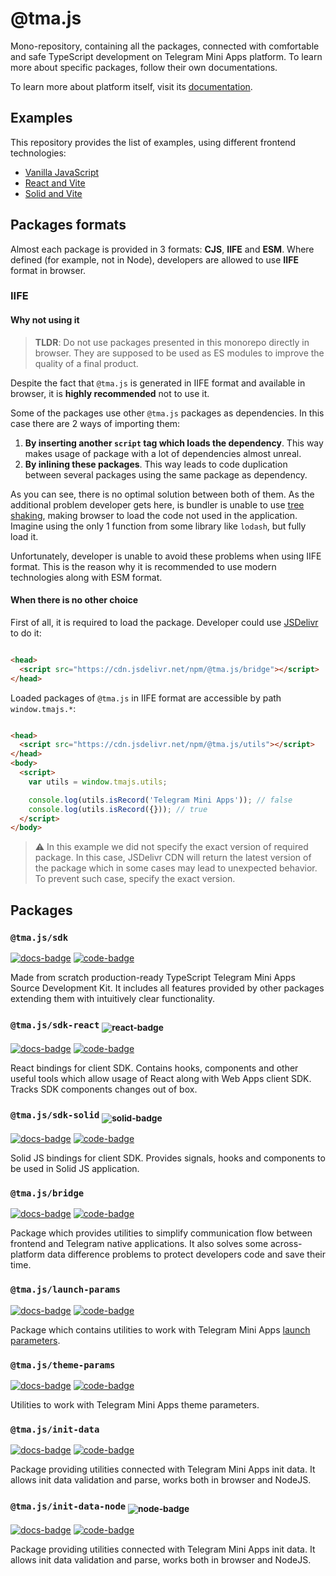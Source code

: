[code-badge]: https://img.shields.io/badge/source-black?logo=github

[docs-badge]: https://img.shields.io/badge/documentation-blue?logo=gitbook&logoColor=white

[react-badge]: https://img.shields.io/badge/React-244654?logo=react&logoColor=61DAFB

[solid-badge]: https://img.shields.io/badge/Solid-203A59?logo=solid&logoColor=38659F

[node-badge]: https://img.shields.io/badge/Node-1f491f?logo=node.js&logoColor=339933

# @tma.js

Mono-repository, containing all the packages, connected with comfortable and safe TypeScript
development on Telegram Mini Apps platform. To learn more about specific packages, follow
their own documentations.

To learn more about platform itself, visit its [documentation](https://docs.telegram-mini-apps.com).

## Examples

This repository provides the list of examples, using different frontend technologies:

- [Vanilla JavaScript](https://github.com/Telegram-Mini-Apps/tma.js/tree/master/apps/vanilla-js-example)
- [React and Vite](https://github.com/Telegram-Mini-Apps/tma.js/tree/master/apps/react-sdk-example)
- [Solid and Vite](https://github.com/Telegram-Mini-Apps/tma.js/tree/master/apps/solid-sdk-example)

## Packages formats

Almost each package is provided in 3 formats: **CJS**, **IIFE** and **ESM**.
Where defined (for example, not in Node), developers are allowed to use **IIFE**
format in browser.

### IIFE

#### Why not using it

> **TLDR**: Do not use packages presented in this monorepo directly in browser. They are supposed to
> be used as ES modules to improve the quality of a final product.

Despite the fact that `@tma.js` is generated in IIFE format and available in browser, it is **highly
recommended** not to use it.

Some of the packages use other `@tma.js` packages as dependencies. In this case there are 2
ways of importing them:

1. **By inserting another `script` tag which loads the dependency**.
   This way makes usage of package with a lot of dependencies almost unreal.
2. **By inlining these packages**.
   This way leads to code duplication between several packages using the same package as dependency.

As you can see, there is no optimal solution between both of them. As the additional problem
developer gets here, is bundler is unable to
use [tree shaking](https://stackoverflow.com/questions/45884414/what-is-tree-shaking-and-why-would-i-need-it),
making browser to load the code not used in the application. Imagine using the only 1 function from
some library like `lodash`, but fully load it.

Unfortunately, developer is unable to avoid these problems when using IIFE format. This is the
reason why it is recommended to use modern technologies along with ESM format.

#### When there is no other choice

First of all, it is required to load the package. Developer could
use [JSDelivr](https://www.jsdelivr.com/) to do it:

```html

<head>
  <script src="https://cdn.jsdelivr.net/npm/@tma.js/bridge"></script>
</head>
```

Loaded packages of `@tma.js` in IIFE format are accessible by path `window.tmajs.*`:

```html

<head>
  <script src="https://cdn.jsdelivr.net/npm/@tma.js/utils"></script>
</head>
<body>
  <script>
    var utils = window.tmajs.utils;

    console.log(utils.isRecord('Telegram Mini Apps')); // false
    console.log(utils.isRecord({})); // true
  </script>
</body>
```

> ⚠️ In this example we did not specify the exact version of required package. In this case,
> JSDelivr CDN will return the latest version of the package which in some cases may lead to 
> unexpected behavior. To prevent such case, specify the exact version.

## Packages

### `@tma.js/sdk`

[sdk-code]: packages/sdk

[sdk-docs]: https://docs.telegram-mini-apps.com/docs/libraries/tma-js-sdk

[![docs-badge]][sdk-docs]
[![code-badge]][sdk-code]

Made from scratch production-ready TypeScript Telegram Mini Apps Source Development Kit. It includes
all features provided by other packages extending them with intuitively clear functionality.

### `@tma.js/sdk-react` <sub>![react-badge]</sub>

[sdk-react-code]: packages/sdk-react

[sdk-react-docs]: https://docs.telegram-mini-apps.com/docs/libraries/tma-js-sdk-react

[![docs-badge]][sdk-react-docs]
[![code-badge]][sdk-react-code]

React bindings for client SDK. Contains hooks, components and other
useful tools which allow usage of React along with Web Apps client SDK.
Tracks SDK components changes out of box.

### `@tma.js/sdk-solid` <sub>![solid-badge]</sub>

[sdk-solid-code]: packages/sdk-solid

[sdk-solid-docs]: https://docs.telegram-mini-apps.com/docs/libraries/tma-js-sdk-solid

[![docs-badge]][sdk-solid-docs]
[![code-badge]][sdk-solid-code]

Solid JS bindings for client SDK. Provides signals, hooks and components to be used in Solid JS
application.

### `@tma.js/bridge`

[bridge-code]: packages/bridge

[bridge-docs]: https://docs.telegram-mini-apps.com/docs/libraries/tma-js-bridge

[![docs-badge]][bridge-docs]
[![code-badge]][bridge-code]

Package which provides utilities to simplify communication flow between frontend and Telegram native
applications. It also solves some across-platform data difference problems to protect developers
code and save their time.

### `@tma.js/launch-params`

[launch-params-code]: packages/launch-params

[launch-params-docs]: https://docs.telegram-mini-apps.com/docs/libraries/tma-js-launch-params

[![docs-badge]][launch-params-docs]
[![code-badge]][launch-params-code]

Package which contains utilities to work with Telegram Mini Apps [launch parameters](https://docs.telegram-mini-apps.com/docs/launch-params/about).

### `@tma.js/theme-params`

[theme-params-code]: packages/theme-params

[theme-params-docs]: https://docs.telegram-mini-apps.com/docs/libraries/tma-js-theme-params

[![docs-badge]][theme-params-docs]
[![code-badge]][theme-params-code]

Utilities to work with Telegram Mini Apps theme parameters.

### `@tma.js/init-data`

[init-data-code]: packages/init-data

[init-data-docs]: https://docs.telegram-mini-apps.com/docs/libraries/tma-js-init-data

[![docs-badge]][init-data-docs]
[![code-badge]][init-data-code]

Package providing utilities connected with Telegram Mini Apps init data. It
allows init data validation and parse, works both in browser and NodeJS.

### `@tma.js/init-data-node` <sub>![node-badge]</sub>

[init-data-node-code]: packages/init-data-node

[init-data-node-docs]: https://docs.telegram-mini-apps.com/docs/libraries/tma-js-init-data-node

[![docs-badge]][init-data-node-docs]
[![code-badge]][init-data-node-code]

Package providing utilities connected with Telegram Mini Apps init data. It
allows init data validation and parse, works both in browser and NodeJS.
